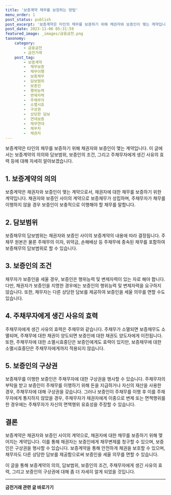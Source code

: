 ```yaml
---
title: '보증계약 채무를 보장하는 방법'
menu_order: 1
post_status: publish
post_excerpt: '보증계약은 타인의 채무를 보증하기 위해 채권자와 보증인이 맺는 계약입니다. 이 글에서는 보증계약의 의의와 담보범위, 보증인의 조건, 그리고 주채무자에게 생긴 사유의 효력 등에 대해 자세히 알아보겠습니다.'
post_date: 2023-11-06 05:31:59
featured_image: _images/금융금전.png
taxonomy:
    category:
        - 금융금전
        - 금전거래
    post_tag:
        - 보증계약
        -  채무보증
        -  채무이행
        -  보증채무
        -  담보범위
        -  보증인
        -  행위능력
        -  변제자력
        -  주채무자
        -  소멸시효
        -  구상권
        -  상당한 담보
        -  연대보증
        -  채무연대
        -  채무자
        -  채권자
---
```



보증계약은 타인의 채무를 보증하기 위해 채권자와 보증인이 맺는 계약입니다. 이 글에서는 보증계약의 의의와 담보범위, 보증인의 조건, 그리고 주채무자에게 생긴 사유의 효력 등에 대해 자세히 알아보겠습니다.

## 1. 보증계약의 의의

보증계약은 채권자와 보증인이 맺는 계약으로서, 채권자에 대한 채무를 보증하기 위한 계약입니다. 채권자와 보증인 사이의 계약으로 보증채무가 성립하며, 주채무자가 채무를 이행하지 않을 경우 보증인이 보충적으로 이행해야 할 채무를 말합니다.

## 2. 담보범위

보증채무의 담보범위는 채권자와 보증인 사이의 보증계약의 내용에 따라 결정됩니다. 주채무 원본은 물론 주채무의 이자, 위약금, 손해배상 등 주채무에 종속된 채무를 포함하여 보증채무의 담보범위로 할 수 있습니다.

## 3. 보증인의 조건

채무자가 보증인을 세울 경우, 보증인은 행위능력 및 변제자력이 있는 자로 해야 합니다. 다만, 채권자가 보증인을 지명한 경우에는 보증인의 행위능력 및 변제자력을 요구하지 않습니다. 또한, 채무자는 다른 상당한 담보를 제공하여 보증인을 세울 의무를 면할 수도 있습니다.

## 4. 주채무자에게 생긴 사유의 효력

주채무자에게 생긴 사유의 효력은 주채무와 같습니다. 주채무가 소멸되면 보증채무도 소멸되며, 주채무에 대한 채권이 양도되면 보증인에 대한 채권도 양도자에게 이전됩니다. 또한, 주채무자에 대한 소멸시효중단은 보증인에게도 효력이 있지만, 보증채무에 대한 소멸시효중단은 주채무자에게까지 적용되지 않습니다.

## 5. 보증인의 구상권

보증채무를 이행한 보증인은 주채무자에 대한 구상권을 행사할 수 있습니다. 주채무자의 부탁을 받고 보증인이 주채무를 이행하기 위해 돈을 지급하거나 자신의 재산을 사용한 경우, 주채무자에 대해 구상권을 갖습니다. 그러나 보증인이 주채무를 이행 후 이를 주채무자에게 통지하지 않았을 경우, 주채무자가 채권자에게 이중으로 변제 또는 면책행위를 한 경우에는 주채무자가 자신의 면책행위 유효성을 주장할 수 있습니다.

## 결론

보증계약은 채권자와 보증인 사이의 계약으로, 채권자에 대한 채무를 보증하기 위해 맺어지는 계약입니다. 이를 통해 채권자는 보증인에게 채무변제를 청구할 수 있으며, 보증인은 구상권을 행사할 수 있습니다. 보증계약을 통해 안전하게 채권을 보호할 수 있으며, 채무자도 다른 상당한 담보를 제공함으로써 보증인을 세울 의무를 면할 수 있습니다.

이 글을 통해 보증계약의 의의, 담보범위, 보증인의 조건, 주채무자에게 생긴 사유의 효력, 그리고 보증인의 구상권에 대해 좀 더 자세히 알게 되었을 것입니다.


<!-- wp:separator -->
<hr class="wp-block-separator has-alpha-channel-opacity"/>
<!-- /wp:separator -->

<!-- wp:group {"backgroundColor":"base","layout":{"type":"constrained"}} -->
<div class="wp-block-group has-base-background-color has-background"><!-- wp:paragraph {"align":"center","fontSize":"medium"} -->
<p class="has-text-align-center has-large-font-size"><strong>금전거래 관련 글 바로가기</strong></p>
<!-- /wp:paragraph -->


<!-- wp:latest-posts
{"categories":[{"id":13538,"count":19,"description":"","link":"https://uknowlaw.com/category/%ea%b8%88%ec%a0%84%ea%b1%b0%eb%9e%98/","name":"금전거래","slug":"금전거래","taxonomy":"category","parent":0,"meta":[],"_links":{"self":[{"href":"https://uknowlaw.com/wp-json/wp/v2/categories/13538"}],"collection":[{"href":"https://uknowlaw.com/wp-json/wp/v2/categories"}],"about":[{"href":"https://uknowlaw.com/wp-json/wp/v2/taxonomies/category"}],"wp:post_type":[{"href":"https://uknowlaw.com/wp-json/wp/v2/posts?categories=13538"}],"curies":[{"name":"wp","href":"https://api.w.org/{rel}","templated":true}]}}],"postsToShow":100,"excerptLength":28,"postLayout":"grid","columns":2,"featuredImageAlign":"left","featuredImageSizeSlug":"large","fontSize":"small"} /--></div>
<!-- /wp:group -->